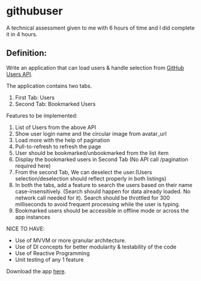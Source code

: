 # githubuser

A technical assessment given to me with 6 hours of time and I did complete it in 4 hours.

## Definition: 
Write an application that can load users & handle selection from [GitHub Users API](https://docs.github.com/en/rest/reference/users#list-users).

The application contains two tabs. 

1. First Tab: Users 
2. Second Tab: Bookmarked Users 

Features to be implemented: 
1. List of Users from the above API 
2. Show user login name and the circular image from avatar_url 
3. Load more with the help of pagination 
4. Pull-to-refresh to refresh the page 
5. User should be bookmarked/unbookmarked from the list item 
6. Display the bookmarked users in Second Tab (No API call /pagination required here) 
7. From the second Tab, We can deselect the user.(Users selection/deselection should reflect properly in both listings)
8. In both the tabs, add a feature to search the users based on their name case-insensitively. (Search should happen for data already loaded. No network call needed for it). Search should be throttled for 300 milliseconds to avoid frequent processing while the user is typing.
9. Bookmarked users should be accessible in offline mode or across the app instances 

NICE TO HAVE: 
- Use of MVVM or more granular architecture.
- Use of DI concepts for better modularity & testability of the code
- Use of Reactive Programming
- Unit testing of any 1 feature

Download the app [here](https://drive.google.com/file/d/1g2xB9RRjRX2uclGaWyi-wJ1dinSOnWFT/view?usp=sharing).
